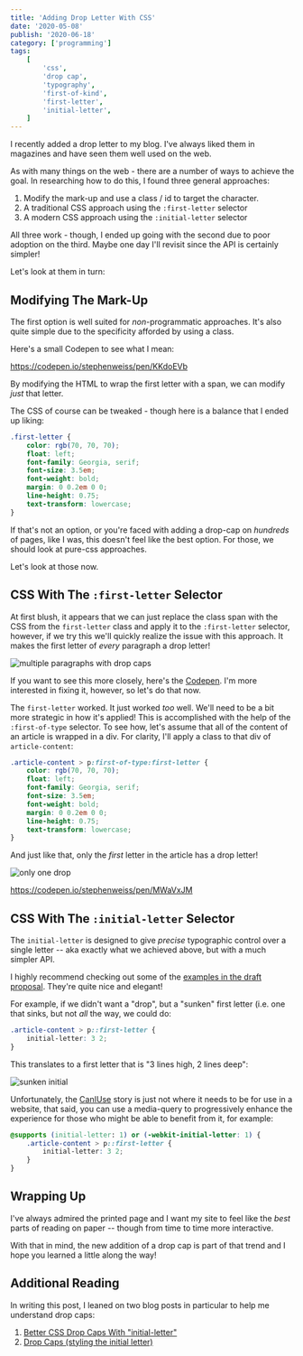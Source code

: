 ```yaml
---
title: 'Adding Drop Letter With CSS'
date: '2020-05-08'
publish: '2020-06-18'
category: ['programming']
tags:
    [
        'css',
        'drop cap',
        'typography',
        'first-of-kind',
        'first-letter',
        'initial-letter',
    ]
---
```


I recently added a drop letter to my blog. I've always liked them in magazines and have seen them well used on the web.

As with many things on the web - there are a number of ways to achieve the goal. In researching how to do this, I found three general approaches:

1. Modify the mark-up and use a class / id to target the character.
2. A traditional CSS approach using the `:first-letter` selector
3. A modern CSS approach using the `:initial-letter` selector

All three work - though, I ended up going with the second due to poor adoption on the third. Maybe one day I'll revisit since the API is certainly simpler!

Let's look at them in turn:

## Modifying The Mark-Up

The first option is well suited for _non_-programmatic approaches. It's also quite simple due to the specificity afforded by using a class.

Here's a small Codepen to see what I mean:

https://codepen.io/stephenweiss/pen/KKdoEVb

By modifying the HTML to wrap the first letter with a span, we can modify _just_ that letter.

The CSS of course can be tweaked - though here is a balance that I ended up liking:

```css
.first-letter {
    color: rgb(70, 70, 70);
    float: left;
    font-family: Georgia, serif;
    font-size: 3.5em;
    font-weight: bold;
    margin: 0 0.2em 0 0;
    line-height: 0.75;
    text-transform: lowercase;
}
```

If that's not an option, or you're faced with adding a drop-cap on _hundreds_ of pages, like I was, this doesn't feel like the best option. For those, we should look at pure-css approaches.

Let's look at those now.

## CSS With The `:first-letter` Selector

At first blush, it appears that we can just replace the class span with the CSS from the `first-letter` class and apply it to the `:first-letter` selector, however, if we try this we'll quickly realize the issue with this approach. It makes the first letter of _every_ paragraph a drop letter!

![multiple paragraphs with drop caps](https://res.cloudinary.com/scweiss1/image/upload/v1588983915/code-comments/adding-drop-caps/multiple-drop-caps_cdzdto.png)

If you want to see this more closely, here's the [Codepen](https://codepen.io/stephenweiss/pen/RwWMdRZ). I'm more interested in fixing it, however, so let's do that now.

The `first-letter` worked. It just worked _too_ well. We'll need to be a bit more strategic in how it's applied! This is accomplished with the help of the `:first-of-type` selector. To see how, let's assume that all of the content of an article is wrapped in a div. For clarity, I'll apply a class to that div of `article-content`:

```css
.article-content > p:first-of-type:first-letter {
    color: rgb(70, 70, 70);
    float: left;
    font-family: Georgia, serif;
    font-size: 3.5em;
    font-weight: bold;
    margin: 0 0.2em 0 0;
    line-height: 0.75;
    text-transform: lowercase;
}
```

And just like that, only the _first_ letter in the article has a drop letter!

![only one drop](https://res.cloudinary.com/scweiss1/image/upload/v1588984499/code-comments/adding-drop-caps/one-drop-cap_f9euiv.png)

https://codepen.io/stephenweiss/pen/MWaVxJM

## CSS With The `:initial-letter` Selector

The `initial-letter` is designed to give _precise_ typographic control over a single letter -- aka exactly what we achieved above, but with a much simpler API.

I highly recommend checking out some of the [examples in the draft proposal](https://drafts.csswg.org/css-inline/#sizing-drop-initials). They're quite nice and elegant!

For example, if we didn't want a "drop", but a "sunken" first letter (i.e. one that sinks, but not _all_ the way, we could do:

```css
.article-content > p::first-letter {
    initial-letter: 3 2;
}
```

This translates to a first letter that is "3 lines high, 2 lines deep":

![sunken initial](https://res.cloudinary.com/scweiss1/image/upload/v1588985012/code-comments/adding-drop-caps/sunken-initial.png)

Unfortunately, the [CanIUse](https://caniuse.com/#feat=css-initial-letter) story is just not where it needs to be for use in a website, that said, you can use a media-query to progressively enhance the experience for those who might be able to benefit from it, for example:

```css
@supports (initial-letter: 1) or (-webkit-initial-letter: 1) {
    .article-content > p::first-letter {
        initial-letter: 3 2;
    }
}
```

## Wrapping Up

I've always admired the printed page and I want my site to feel like the _best_ parts of reading on paper -- though from time to time more interactive.

With that in mind, the new addition of a drop cap is part of that trend and I hope you learned a little along the way!

## Additional Reading

In writing this post, I leaned on two blog posts in particular to help me understand drop caps:

1. [Better CSS Drop Caps With "initial-letter"](https://webdesign.tutsplus.com/tutorials/better-css-drop-caps-with-initial-letter--cms-26350)
2. [Drop Caps (styling the initial letter)](https://rwt.io/typography-tips/drop-caps-styling-initial-letter)
